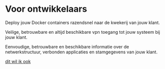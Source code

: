 # Voor ontwikkelaars

Deploy jouw Docker containers razendsnel naar de kwekerij van jouw klant.

Veilige, betrouwbare en altijd beschikbare vpn toegang tot jouw systeem bij jouw klant.

Eenvoudige, betrouwbare en beschikbare informatie over
de netwerkstructuur, verbonden applicaties en stamgegevens van jouw klant.

[dit wil ik ook](mailto:marijn@serraict.com?subject=Dit%20wil%20ik%20ook)
